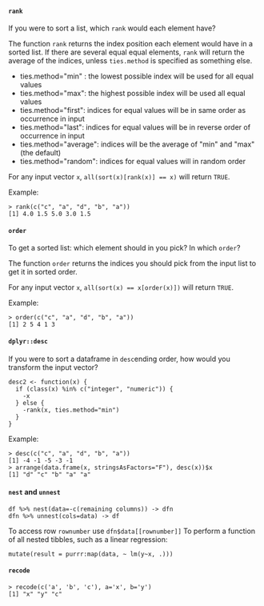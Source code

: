 #### `rank`
If you were to sort a list, which `rank` would each element have?

The function `rank` returns the index position each element would have in a sorted list. If there are several equal equal elements, `rank` will return the average of the indices, unless `ties.method` is specified as something else.

* ties.method="min" : the lowest possible index will be used for all equal values
* ties.method="max": the highest possible index will be used all equal values
* ties.method="first": indices for equal values will be in same order as occurrence in input
* ties.method="last": indices for equal values will be in reverse order of occurrence in input
* ties.method="average": indices will be the average of "min" and "max" (the default)
* ties.method="random": indices for equal values will in random order

For any input vector `x`, `all(sort(x)[rank(x)] == x)` will return `TRUE`.

Example:
```
> rank(c("c", "a", "d", "b", "a"))
[1] 4.0 1.5 5.0 3.0 1.5
``` 

#### `order`
To get a sorted list: which element should in you pick? In which `order`? 

The function `order` returns the indices you should pick from the input list to get it in sorted order.

For any input vector `x`, `all(sort(x) == x[order(x)])` will return `TRUE`.

Example:
```
> order(c("c", "a", "d", "b", "a"))
[1] 2 5 4 1 3
```

#### `dplyr::desc`
If you were to sort a dataframe in `desc`ending order, how would you transform the input vector?
```
desc2 <- function(x) { 
  if (class(x) %in% c("integer", "numeric")) {
    -x
  } else { 
    -rank(x, ties.method="min")
  }
}
```
Example:
```
> desc(c("c", "a", "d", "b", "a"))
[1] -4 -1 -5 -3 -1
> arrange(data.frame(x, stringsAsFactors="F"), desc(x))$x
[1] "d" "c" "b" "a" "a"
```
#### `nest` and `unnest`
```
df %>% nest(data=-c(remaining columns)) -> dfn
dfn %>% unnest(cols=data) -> df
```
To access row `rownumber` use `dfn$data[[rownumber]]`
To perform a function of all nested tibbles, such as a linear regression: 
```
mutate(result = purrr:map(data, ~ lm(y~x, .)))
```

#### `recode`
```
> recode(c('a', 'b', 'c'), a='x', b='y')
[1] "x" "y" "c"
```


<!--stackedit_data:
eyJoaXN0b3J5IjpbLTI0MjQwNjc3MSwtMzI5NDA5MjMwLC00OT
QwMTIxMzIsMTUzNTMxNzQyNywxMzQyNzY3MDI0LC03MDcyMjc5
MDAsLTE0MDQyMTAyMTEsNzI1MTUwMzk0LC00Mzc5NTM3NjAsMT
M1Mjc5NjU3MSwtOTIzNzU4NTQsLTI4ODY4NzA4OCwxMTk2NzM3
Njg2LC0xMjA4OTkyODcwLDE3NDQ4OTU1MzYsLTE2OTc1MDYzMz
UsMTU1OTM5MjYyNywtNjI4MjkxNzk1LC0xMzYwNzU3MTM2LDE5
MDExODM4MzldfQ==
-->